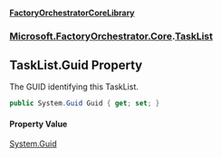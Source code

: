 #### [FactoryOrchestratorCoreLibrary](./FactoryOrchestratorCoreLibrary.md 'FactoryOrchestratorCoreLibrary')
### [Microsoft.FactoryOrchestrator.Core](./Microsoft-FactoryOrchestrator-Core.md 'Microsoft.FactoryOrchestrator.Core').[TaskList](./Microsoft-FactoryOrchestrator-Core-TaskList.md 'Microsoft.FactoryOrchestrator.Core.TaskList')
## TaskList.Guid Property
The GUID identifying this TaskList.  
```csharp
public System.Guid Guid { get; set; }
```
#### Property Value
[System.Guid](https://docs.microsoft.com/en-us/dotnet/api/System.Guid 'System.Guid')  
